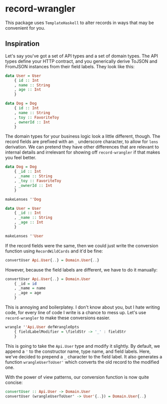 # record-wrangler

This package uses `TemplateHaskell` to alter records in ways that may be convenient for you.

## Inspiration

Let's say you've got a set of API types and a set of domain types.
The API types define your HTTP contract, and you generically derive ToJSON and FromJSON instances from their field labels.
They look like this:

```haskell
data User = User
    { id :: Int
    , name :: String
    , age :: Int
    }

data Dog = Dog
    { id :: Int
    , name :: String
    , toy :: FavoriteToy
    , ownerId :: Int
    }
```

The domain types for your business logic look a little different, though.
The record fields are prefixed with an `_` underscore character, to allow for `lens` derivation.
We can pretend they have other differences that are relevant to internal details and irrelevant for showing off `record-wrangler` if that makes you feel better.

```haskell
data Dog = Dog
    { _id :: Int
    , _name :: String
    , _toy :: FavoriteToy
    , _ownerId :: Int
    }

makeLenses ''Dog

data User = User
    { _id :: Int
    , _name :: String
    , _age :: Int
    }

makeLenses ''User
```

If the record fields were the same, then we could just write the conversion function using `RecordWildCards` and it'd be fine:

```haskell
convertUser Api.User{..} = Domain.User{..}
```

However, because the field labels are different, we have to do it manually:

```haskell
convertUser Api.User{..} = Domain.User
    { _id = id
    , _name = name
    , _age = age 
    }
```

This is annoying and boilerplatey.
I don't know about you, but I hate writing code, for every line of code I write is a chance to mess up.
Let's use `record-wrangler` to make these conversions easier.

```haskell
wrangle ''Api.User defWrangleOpts 
    { fieldLabelModifier = \fieldStr -> '_' : fieldStr 
    }
```

This is going to take the `Api.User` type and modify it slightly.
By default, we append a `'` to the constructor name, type name, and field labels.
Here, we've decided to prepend a `_` character to the field label.
It also generates a function `wrangleUserToUser'` which converts the old record to the modified one.

With the power of view patterns, our conversion function is now quite concise:

```haskell
convertUser :: Api.User -> Domain.User
convertUser (wrangleUserToUser' -> User'{..}) = Domain.User{..}
```
